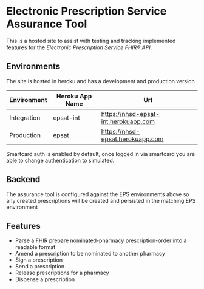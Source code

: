 # Electronic Prescription Service Assurance Tool

This is a hosted site to assist with testing and tracking implemented features for the *Electronic Prescription Service FHIR® API*.

## Environments

The site is hosted in heroku and has a development and production version

| Environment      | Heroku App Name  | Url                                  |
| ---------------- | ---------------- | ------------------------------------ |
| Integration      | epsat-int        | https://nhsd-epsat-int.herokuapp.com |
| Production       | epsat            | https://nhsd-epsat.herokuapp.com     |


Smartcard auth is enabled by default, once logged in via smartcard you are able to change authentication to simulated.

## Backend

The assurance tool is configured against the EPS environments above so any created prescriptions will be created and persisted in the matching EPS environment

## Features

* Parse a FHIR prepare nominated-pharmacy prescription-order into a readable format
* Amend a prescription to be nominated to another pharmacy
* Sign a prescription
* Send a prescription
* Release prescriptions for a pharmacy
* Dispense a prescription
